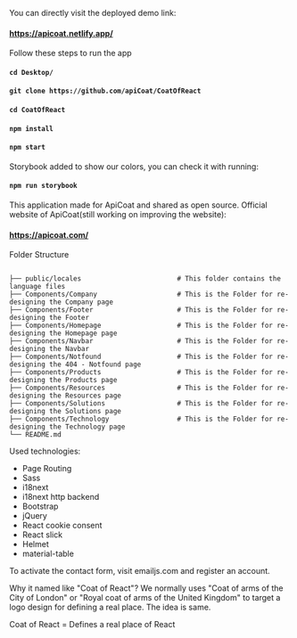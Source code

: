 You can directly visit the deployed demo link:
#### https://apicoat.netlify.app/

Follow these steps to run the app

#### `cd Desktop/`

#### `git clone https://github.com/apiCoat/CoatOfReact`

#### `cd CoatOfReact`

#### `npm install`

#### `npm start`

Storybook added to show our colors, you can check it with running:
#### `npm run storybook`

This application made for ApiCoat and shared as open source.
Official website of ApiCoat(still working on improving the website): 
#### https://apicoat.com/


Folder Structure
```

├── public/locales                        # This folder contains the language files
├── Components/Company                    # This is the Folder for re-designing the Company page
├── Components/Footer                     # This is the Folder for re-designing the Footer
├── Components/Homepage                   # This is the Folder for re-designing the Homepage page
├── Components/Navbar                     # This is the Folder for re-designing the Navbar
├── Components/Notfound                   # This is the Folder for re-designing the 404 - Notfound page
├── Components/Products                   # This is the Folder for re-designing the Products page
├── Components/Resources                  # This is the Folder for re-designing the Resources page
├── Components/Solutions                  # This is the Folder for re-designing the Solutions page
├── Components/Technology                 # This is the Folder for re-designing the Technology page
└── README.md
```


Used technologies:
* Page Routing
* Sass
* i18next
* i18next http backend
* Bootstrap
* jQuery
* React cookie consent
* React slick
* Helmet
* material-table

To activate the contact form, visit emailjs.com and register an account.

Why it named like "Coat of React"?
We normally uses "Coat of arms of the City of London" or "Royal coat of arms of the United Kingdom" to target a logo design for defining a real place. The idea is same.

Coat of React = Defines a real place of React